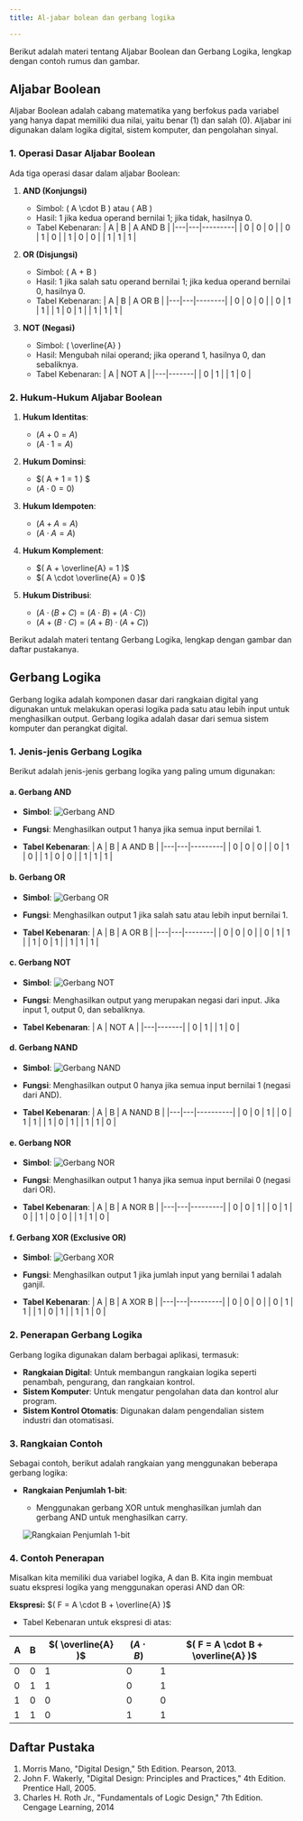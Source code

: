 ```yaml
---
title: Al-jabar bolean dan gerbang logika

---
```


Berikut adalah materi tentang Aljabar Boolean dan Gerbang Logika, lengkap dengan contoh rumus dan gambar. 

## Aljabar Boolean

Aljabar Boolean adalah cabang matematika yang berfokus pada variabel yang hanya dapat memiliki dua nilai, yaitu benar (1) dan salah (0). Aljabar ini digunakan dalam logika digital, sistem komputer, dan pengolahan sinyal.

### 1. Operasi Dasar Aljabar Boolean

Ada tiga operasi dasar dalam aljabar Boolean:

1. **AND (Konjungsi)**  
   - Simbol: \( A \cdot B \) atau \( AB \)  
   - Hasil: 1 jika kedua operand bernilai 1; jika tidak, hasilnya 0.
   - Tabel Kebenaran:
     | A | B | A AND B |
     |---|---|---------|
     | 0 | 0 |    0    |
     | 0 | 1 |    0    |
     | 1 | 0 |    0    |
     | 1 | 1 |    1    |

2. **OR (Disjungsi)**  
   - Simbol: \( A + B \)  
   - Hasil: 1 jika salah satu operand bernilai 1; jika kedua operand bernilai 0, hasilnya 0.
   - Tabel Kebenaran:
     | A | B | A OR B |
     |---|---|--------|
     | 0 | 0 |   0    |
     | 0 | 1 |   1    |
     | 1 | 0 |   1    |
     | 1 | 1 |   1    |

3. **NOT (Negasi)**  
   - Simbol: \( \overline{A} \)  
   - Hasil: Mengubah nilai operand; jika operand 1, hasilnya 0, dan sebaliknya.
   - Tabel Kebenaran:
     | A | NOT A |
     |---|-------|
     | 0 |   1   |
     | 1 |   0   |

### 2. Hukum-Hukum Aljabar Boolean

1. **Hukum Identitas**:
   - $( A + 0 = A )$
   - $( A \cdot 1 = A )$

2. **Hukum Dominsi**:
   - $( A + 1 = 1 ) $
   - $( A \cdot 0 = 0 )$

3. **Hukum Idempoten**:
   - $( A + A = A )$
   - $( A \cdot A = A )$

4. **Hukum Komplement**:
   - $( A + \overline{A} = 1 )$
   - $( A \cdot \overline{A} = 0 )$

5. **Hukum Distribusi**:
   - $( A \cdot (B + C) = (A \cdot B) + (A \cdot C) )$
   - $( A + (B \cdot C) = (A + B) \cdot (A + C) )$

Berikut adalah materi tentang Gerbang Logika, lengkap dengan gambar dan daftar pustakanya.

## Gerbang Logika

Gerbang logika adalah komponen dasar dari rangkaian digital yang digunakan untuk melakukan operasi logika pada satu atau lebih input untuk menghasilkan output. Gerbang logika adalah dasar dari semua sistem komputer dan perangkat digital.

### 1. Jenis-jenis Gerbang Logika

Berikut adalah jenis-jenis gerbang logika yang paling umum digunakan:

#### a. Gerbang AND

- **Simbol**: 
  ![Gerbang AND](https://upload.wikimedia.org/wikipedia/commons/thumb/e/e4/AND_ANSI_Labelled.svg/1200px-AND_ANSI_Labelled.svg.png)
  
- **Fungsi**: Menghasilkan output 1 hanya jika semua input bernilai 1.
  
- **Tabel Kebenaran**:
  | A | B | A AND B |
  |---|---|---------|
  | 0 | 0 |    0    |
  | 0 | 1 |    0    |
  | 1 | 0 |    0    |
  | 1 | 1 |    1    |

#### b. Gerbang OR

- **Simbol**: 
  ![Gerbang OR](https://upload.wikimedia.org/wikipedia/commons/thumb/1/14/OR_ANSI_Labelled.svg/1200px-OR_ANSI_Labelled.svg.png)
  
- **Fungsi**: Menghasilkan output 1 jika salah satu atau lebih input bernilai 1.
  
- **Tabel Kebenaran**:
  | A | B | A OR B |
  |---|---|--------|
  | 0 | 0 |   0    |
  | 0 | 1 |   1    |
  | 1 | 0 |   1    |
  | 1 | 1 |   1    |

#### c. Gerbang NOT

- **Simbol**: 
  ![Gerbang NOT](https://upload.wikimedia.org/wikipedia/commons/thumb/f/f3/NOT_ANSI_Labelled.svg/1200px-NOT_ANSI_Labelled.svg.png)
  
- **Fungsi**: Menghasilkan output yang merupakan negasi dari input. Jika input 1, output 0, dan sebaliknya.
  
- **Tabel Kebenaran**:
  | A | NOT A |
  |---|-------|
  | 0 |   1   |
  | 1 |   0   |

#### d. Gerbang NAND

- **Simbol**: 
  ![Gerbang NAND](https://upload.wikimedia.org/wikipedia/commons/thumb/3/31/NAND_ANSI_Labelled.svg/1200px-NAND_ANSI_Labelled.svg.png)
  
- **Fungsi**: Menghasilkan output 0 hanya jika semua input bernilai 1 (negasi dari AND).
  
- **Tabel Kebenaran**:
  | A | B | A NAND B |
  |---|---|----------|
  | 0 | 0 |    1     |
  | 0 | 1 |    1     |
  | 1 | 0 |    1     |
  | 1 | 1 |    0     |

#### e. Gerbang NOR

- **Simbol**: 
  ![Gerbang NOR](https://upload.wikimedia.org/wikipedia/commons/thumb/a/a8/NOR_ANSI_Labelled.svg/1200px-NOR_ANSI_Labelled.svg.png)
  
- **Fungsi**: Menghasilkan output 1 hanya jika semua input bernilai 0 (negasi dari OR).
  
- **Tabel Kebenaran**:
  | A | B | A NOR B |
  |---|---|---------|
  | 0 | 0 |    1    |
  | 0 | 1 |    0    |
  | 1 | 0 |    0    |
  | 1 | 1 |    0    |

#### f. Gerbang XOR (Exclusive OR)

- **Simbol**: 
  ![Gerbang XOR](https://upload.wikimedia.org/wikipedia/commons/thumb/7/73/XOR_ANSI_Labelled.svg/1200px-XOR_ANSI_Labelled.svg.png)
  
- **Fungsi**: Menghasilkan output 1 jika jumlah input yang bernilai 1 adalah ganjil.
  
- **Tabel Kebenaran**:
  | A | B | A XOR B |
  |---|---|---------|
  | 0 | 0 |    0    |
  | 0 | 1 |    1    |
  | 1 | 0 |    1    |
  | 1 | 1 |    0    |

### 2. Penerapan Gerbang Logika

Gerbang logika digunakan dalam berbagai aplikasi, termasuk:

- **Rangkaian Digital**: Untuk membangun rangkaian logika seperti penambah, pengurang, dan rangkaian kontrol.
- **Sistem Komputer**: Untuk mengatur pengolahan data dan kontrol alur program.
- **Sistem Kontrol Otomatis**: Digunakan dalam pengendalian sistem industri dan otomatisasi.

### 3. Rangkaian Contoh

Sebagai contoh, berikut adalah rangkaian yang menggunakan beberapa gerbang logika:

- **Rangkaian Penjumlah 1-bit**:
  - Menggunakan gerbang XOR untuk menghasilkan jumlah dan gerbang AND untuk menghasilkan carry.
  
  ![Rangkaian Penjumlah 1-bit](https://upload.wikimedia.org/wikipedia/commons/thumb/3/3f/1-bit_full_adder.svg/1200px-1-bit_full_adder.svg.png)
### 4. Contoh Penerapan

Misalkan kita memiliki dua variabel logika, A dan B. Kita ingin membuat suatu ekspresi logika yang menggunakan operasi AND dan OR:

**Ekspresi:** $( F = A \cdot B + \overline{A} )$

- Tabel Kebenaran untuk ekspresi di atas:

| A | B | $( \overline{A} )$ | $( A \cdot B )$ | $( F = A \cdot B + \overline{A} )$ |
|---|---|-----------------|-----------------|-----------------------------------|
| 0 | 0 |        1        |        0        |                 1                 |
| 0 | 1 |        1        |        0        |                 1                 |
| 1 | 0 |        0        |        0        |                 0                 |
| 1 | 1 |        0        |        1        |                 1                 |

## Daftar Pustaka

1. Morris Mano, "Digital Design," 5th Edition. Pearson, 2013.
2. John F. Wakerly, "Digital Design: Principles and Practices," 4th Edition. Prentice Hall, 2005.
3. Charles H. Roth Jr., "Fundamentals of Logic Design," 7th Edition. Cengage Learning, 2014